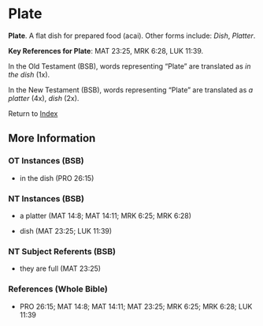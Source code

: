 # Plate
**Plate**. 
A flat dish for prepared food (acai). 
Other forms include: 
*Dish*, *Platter*. 


**Key References for Plate**: 
MAT 23:25, MRK 6:28, LUK 11:39. 


In the Old Testament (BSB), words representing “Plate” are translated as 
*in the dish* (1x). 


In the New Testament (BSB), words representing “Plate” are translated as 
*a platter* (4x), *dish* (2x). 


Return to [Index](00-Index.md)

## More Information

### OT Instances (BSB)

* in the dish (PRO 26:15)



### NT Instances (BSB)

* a platter (MAT 14:8; MAT 14:11; MRK 6:25; MRK 6:28)

* dish (MAT 23:25; LUK 11:39)



### NT Subject Referents (BSB)

* they are full (MAT 23:25)



### References (Whole Bible)

* PRO 26:15; MAT 14:8; MAT 14:11; MAT 23:25; MRK 6:25; MRK 6:28; LUK 11:39



